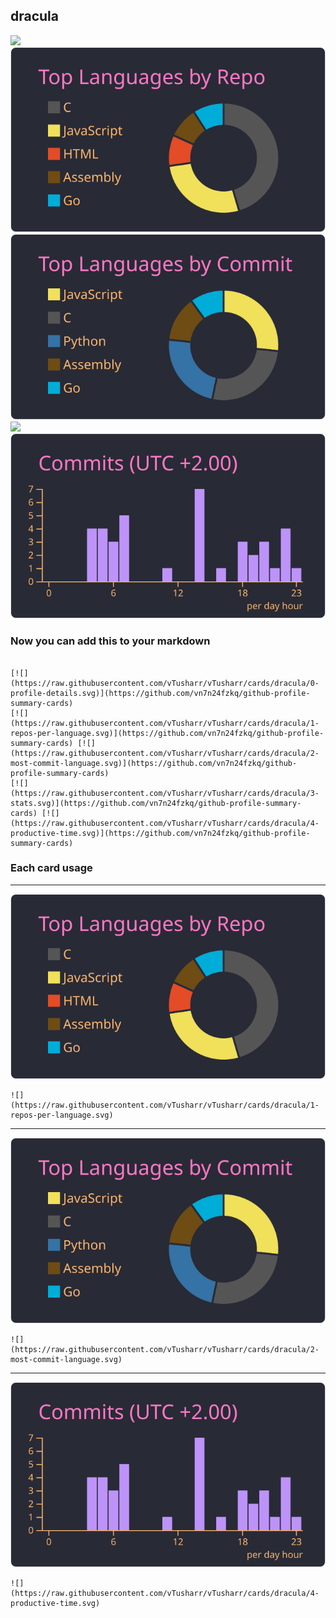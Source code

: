 ## dracula

[![](./0-profile-details.svg)](https://github.com/vn7n24fzkq/github-profile-summary-cards)
[![](./1-repos-per-language.svg)](https://github.com/vn7n24fzkq/github-profile-summary-cards) [![](./2-most-commit-language.svg)](https://github.com/vn7n24fzkq/github-profile-summary-cards)
[![](./3-stats.svg)](https://github.com/vn7n24fzkq/github-profile-summary-cards) [![](./4-productive-time.svg)](https://github.com/vn7n24fzkq/github-profile-summary-cards)
### Now you can add this to your markdown
```

[![](https://raw.githubusercontent.com/vTusharr/vTusharr/cards/dracula/0-profile-details.svg)](https://github.com/vn7n24fzkq/github-profile-summary-cards)
[![](https://raw.githubusercontent.com/vTusharr/vTusharr/cards/dracula/1-repos-per-language.svg)](https://github.com/vn7n24fzkq/github-profile-summary-cards) [![](https://raw.githubusercontent.com/vTusharr/vTusharr/cards/dracula/2-most-commit-language.svg)](https://github.com/vn7n24fzkq/github-profile-summary-cards)
[![](https://raw.githubusercontent.com/vTusharr/vTusharr/cards/dracula/3-stats.svg)](https://github.com/vn7n24fzkq/github-profile-summary-cards) [![](https://raw.githubusercontent.com/vTusharr/vTusharr/cards/dracula/4-productive-time.svg)](https://github.com/vn7n24fzkq/github-profile-summary-cards)

```

### Each card usage
---

![](./1-repos-per-language.svg)

```
![](https://raw.githubusercontent.com/vTusharr/vTusharr/cards/dracula/1-repos-per-language.svg)
```

    

---

![](./2-most-commit-language.svg)

```
![](https://raw.githubusercontent.com/vTusharr/vTusharr/cards/dracula/2-most-commit-language.svg)
```

    

---

![](./4-productive-time.svg)

```
![](https://raw.githubusercontent.com/vTusharr/vTusharr/cards/dracula/4-productive-time.svg)
```

    
